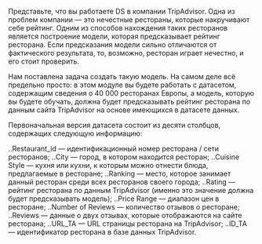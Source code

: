 Представьте, что вы работаете DS в компании TripAdvisor. Одна из проблем компании — это нечестные рестораны, которые накручивают себе рейтинг. Одним из способов нахождения таких ресторанов является построение модели, которая предсказывает рейтинг ресторана. Если предсказания модели сильно отличаются от фактического результата, то, возможно, ресторан играет нечестно, и его стоит проверить.

Нам поставлена задача создать такую модель. 
На самом деле всё предельно просто: в этом модуле вы будете работать с датасетом, содержащим сведения о 40 000 ресторанах Европы, а модель, которую вы будете обучать, должна будет предсказывать рейтинг ресторана по данным сайта TripAdvisor на основе имеющихся в датасете данных.

Первоначальная версия датасета состоит из десяти столбцов, содержащих следующую информацию:

..Restaurant_id — идентификационный номер ресторана / сети ресторанов;
..City — город, в котором находится ресторан;
..Cuisine Style — кухня или кухни, к которым можно отнести блюда, предлагаемые в ресторане;
..Ranking — место, которое занимает данный ресторан среди всех ресторанов своего города;
..Rating — рейтинг ресторана по данным TripAdvisor (именно это значение должна будет предсказывать модель);
..Price Range — диапазон цен в ресторане;
..Number of Reviews — количество отзывов о ресторане;
..Reviews — данные о двух отзывах, которые отображаются на сайте ресторана;
..URL_TA — URL страницы ресторана на TripAdvisor;
..ID_TA — идентификатор ресторана в базе данных TripAdvisor.
